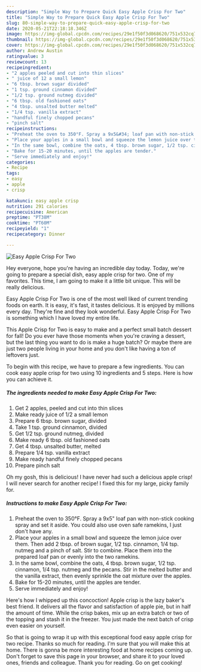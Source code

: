 ```yaml
---
description: "Simple Way to Prepare Quick Easy Apple Crisp For Two"
title: "Simple Way to Prepare Quick Easy Apple Crisp For Two"
slug: 80-simple-way-to-prepare-quick-easy-apple-crisp-for-two
date: 2020-05-21T22:18:18.346Z
image: https://img-global.cpcdn.com/recipes/29e1f50f3d068620/751x532cq70/easy-apple-crisp-for-two-recipe-main-photo.jpg
thumbnail: https://img-global.cpcdn.com/recipes/29e1f50f3d068620/751x532cq70/easy-apple-crisp-for-two-recipe-main-photo.jpg
cover: https://img-global.cpcdn.com/recipes/29e1f50f3d068620/751x532cq70/easy-apple-crisp-for-two-recipe-main-photo.jpg
author: Andrew Austin
ratingvalue: 3
reviewcount: 13
recipeingredient:
- "2 apples peeled and cut into thin slices"
- " juice of 12 a small lemon"
- "6 tbsp. brown sugar divided"
- "1 tsp. ground cinnamon divided"
- "1/2 tsp. ground nutmeg divided"
- "6 tbsp. old fashioned oats"
- "4 tbsp. unsalted butter melted"
- "1/4 tsp. vanilla extract"
- "handful finely chopped pecans"
- "pinch salt"
recipeinstructions:
- "Preheat the oven to 350°F. Spray a 9x5&#34; loaf pan with non-stick cooking spray and set it aside. You could also use oven safe ramekins, I just don&#39;t have any."
- "Place your apples in a small bowl and squeeze the lemon juice over them. Then add 2 tbsp. of brown sugar, 1/2 tsp. cinnamon, 1/4 tsp. nutmeg and a pinch of salt. Stir to combine. Place them into the prepared loaf pan or evenly into the two ramekins."
- "In the same bowl, combine the oats, 4 tbsp. brown sugar, 1/2 tsp. cinnamon, 1/4 tsp. nutmeg and the pecans. Stir in the melted butter and the vanilla extract, then evenly sprinkle the oat mixture over the apples."
- "Bake for 15-20 minutes, until the apples are tender."
- "Serve immediately and enjoy!"
categories:
- Recipe
tags:
- easy
- apple
- crisp

katakunci: easy apple crisp 
nutrition: 291 calories
recipecuisine: American
preptime: "PT38M"
cooktime: "PT60M"
recipeyield: "1"
recipecategory: Dinner

---
```



![Easy Apple Crisp For Two](https://img-global.cpcdn.com/recipes/29e1f50f3d068620/751x532cq70/easy-apple-crisp-for-two-recipe-main-photo.jpg)

Hey everyone, hope you're having an incredible day today. Today, we're going to prepare a special dish, easy apple crisp for two. One of my favorites. This time, I am going to make it a little bit unique. This will be really delicious.

Easy Apple Crisp For Two is one of the most well liked of current trending foods on earth. It is easy, it's fast, it tastes delicious. It is enjoyed by millions every day. They're fine and they look wonderful. Easy Apple Crisp For Two is something which I have loved my entire life.

This Apple Crisp for Two is easy to make and a perfect small batch dessert for fall! Do you ever have those moments when you&#39;re craving a dessert, but the last thing you want to do is make a huge batch? Or maybe there are just two people living in your home and you don&#39;t like having a ton of leftovers just.


To begin with this recipe, we have to prepare a few ingredients. You can cook easy apple crisp for two using 10 ingredients and 5 steps. Here is how you can achieve it.

##### The ingredients needed to make Easy Apple Crisp For Two:

1. Get 2 apples, peeled and cut into thin slices
1. Make ready  juice of 1/2 a small lemon
1. Prepare 6 tbsp. brown sugar, divided
1. Take 1 tsp. ground cinnamon, divided
1. Get 1/2 tsp. ground nutmeg, divided
1. Make ready 6 tbsp. old fashioned oats
1. Get 4 tbsp. unsalted butter, melted
1. Prepare 1/4 tsp. vanilla extract
1. Make ready handful finely chopped pecans
1. Prepare pinch salt


Oh my gosh, this is delicious! I have never had such a delicious apple crisp! I will never search for another recipe! I fixed this for my large, picky family for. 

##### Instructions to make Easy Apple Crisp For Two:

1. Preheat the oven to 350°F. Spray a 9x5&#34; loaf pan with non-stick cooking spray and set it aside. You could also use oven safe ramekins, I just don&#39;t have any.
1. Place your apples in a small bowl and squeeze the lemon juice over them. Then add 2 tbsp. of brown sugar, 1/2 tsp. cinnamon, 1/4 tsp. nutmeg and a pinch of salt. Stir to combine. Place them into the prepared loaf pan or evenly into the two ramekins.
1. In the same bowl, combine the oats, 4 tbsp. brown sugar, 1/2 tsp. cinnamon, 1/4 tsp. nutmeg and the pecans. Stir in the melted butter and the vanilla extract, then evenly sprinkle the oat mixture over the apples.
1. Bake for 15-20 minutes, until the apples are tender.
1. Serve immediately and enjoy!


Here&#39;s how I whipped up this concoction! Apple crisp is the lazy baker&#39;s best friend. It delivers all the flavor and satisfaction of apple pie, but in half the amount of time. While the crisp bakes, mix up an extra batch or two of the topping and stash it in the freezer. You just made the next batch of crisp even easier on yourself. 

So that is going to wrap it up with this exceptional food easy apple crisp for two recipe. Thanks so much for reading. I'm sure that you will make this at home. There is gonna be more interesting food at home recipes coming up. Don't forget to save this page in your browser, and share it to your loved ones, friends and colleague. Thank you for reading. Go on get cooking!
